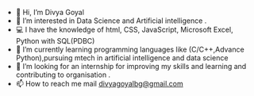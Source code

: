 - 👋 Hi, I’m Divya Goyal
- 👀 I’m interested in Data Science and Artificial intelligence .
- 💻 I have the knowledge of html, CSS, JavaScript, Microsoft Excel, Python with SQL(PDBC) 
- 🌱 I’m currently learning programming languages like (C/C++,Advance Python),pursuing mtech in artificial intelligence and data science
- 💞️ I’m looking for an internship for improving my skills and learning and contributing to organisation .
- 📫 How to reach me mail divyagoyalbg@gmail.com

<!---
Divyagoyal002/Divyagoyal002 is a ✨ special ✨ repository because its `README.md` (this file) appears on your GitHub profile.
You can click the Preview link to take a look at your changes.
--->
